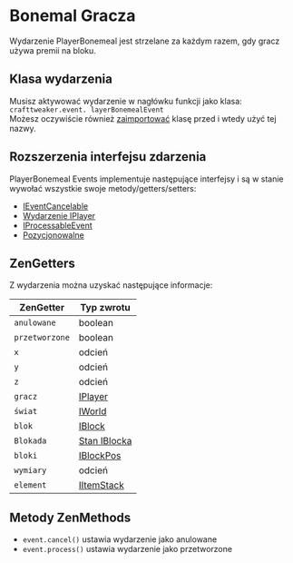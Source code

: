 # Bonemal Gracza

Wydarzenie PlayerBonemeal jest strzelane za każdym razem, gdy gracz używa premii na bloku.

## Klasa wydarzenia

Musisz aktywować wydarzenie w nagłówku funkcji jako klasa:  
`crafttweaker.event. layerBonemealEvent`  
Możesz oczywiście również [zaimportować](/AdvancedFunctions/Import/) klasę przed i wtedy użyć tej nazwy.

## Rozszerzenia interfejsu zdarzenia

PlayerBonemeal Events implementuje następujące interfejsy i są w stanie wywołać wszystkie swoje metody/getters/setters:

- [IEventCancelable](/Vanilla/Events/Events/IEventCancelable/)
- [Wydarzenie IPlayer](/Vanilla/Events/Events/IPlayerEvent/)
- [IProcessableEvent](/Vanilla/Events/Events/IProcessableEvent/)
- [Pozycjonowalne](/Vanilla/Events/Events/IEventPositionable/)

## ZenGetters

Z wydarzenia można uzyskać następujące informacje:

| ZenGetter      | Typ zwrotu                                   |
| -------------- | -------------------------------------------- |
| `anulowane`    | boolean                                      |
| `przetworzone` | boolean                                      |
| `x`            | odcień                                       |
| `y`            | odcień                                       |
| `z`            | odcień                                       |
| `gracz`        | [IPlayer](/Vanilla/Players/IPlayer/)         |
| `świat`        | [IWorld](/Vanilla/World/IWorld/)             |
| `blok`         | [IBlock](/Vanilla/Blocks/IBlock/)            |
| `Blokada`      | [Stan IBlocka](/Vanilla/Blocks/IBlockState/) |
| `bloki`        | [IBlockPos](/Vanilla/World/IBlockPos/)       |
| `wymiary`      | odcień                                       |
| `element`      | [IItemStack](/Vanilla/Items/IItemStack/)     |

## Metody ZenMethods

- `event.cancel()` ustawia wydarzenie jako anulowane
- `event.process()` ustawia wydarzenie jako przetworzone